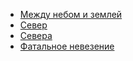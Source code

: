 * [Между небом и землей](Между%20небом%20и%20землей)
* [Север](Север)
* [Севера](Севера)
* [Фатальное невезение](Фатальное%20невезение)